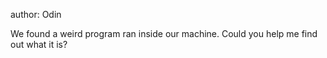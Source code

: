 author: Odin

We found a weird program ran inside our machine. Could you help me find out what it is?

